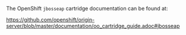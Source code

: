 The OpenShift `jbosseap` cartridge documentation can be found at:

https://github.com/openshift/origin-server/blob/master/documentation/oo_cartridge_guide.adoc#jbosseap
